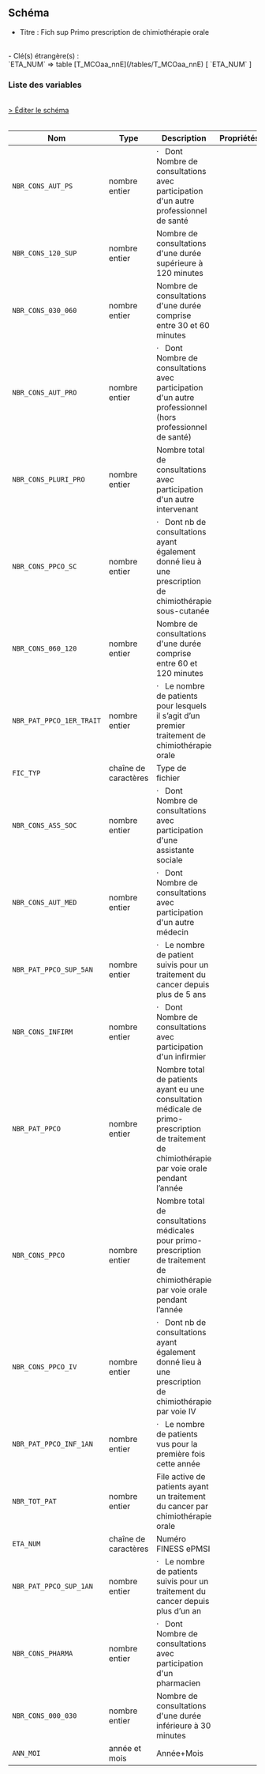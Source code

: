 ## Schéma

- Titre : Fich sup Primo prescription de chimiothérapie orale
<br />
- Clé(s) étrangère(s) : <br />
`ETA_NUM` => table [T_MCOaa_nnE](/tables/T_MCOaa_nnE) [ `ETA_NUM` ]<br />

### Liste des variables
<br />
<div>
    <a href="https://gitlab.com/healthdatahub/schema-snds/edit/master/schemas/PMSI/PMSI%20MCO/T_MCOaa_nnSUP_PPCO.json"  
    arget="_blank" rel="noopener noreferrer">> Éditer le schéma</a>
    <OutboundLink />
</div>
<br />

Nom|Type|Description|Propriétés
-|-|-|-
`NBR_CONS_AUT_PS`|nombre entier|·   Dont Nombre de consultations avec participation d&#x27;un autre professionnel de santé||
`NBR_CONS_120_SUP`|nombre entier|Nombre de consultations d&#x27;une durée supérieure à 120 minutes||
`NBR_CONS_030_060`|nombre entier|Nombre de consultations d&#x27;une durée comprise entre 30 et 60 minutes||
`NBR_CONS_AUT_PRO`|nombre entier|·   Dont Nombre de consultations avec participation d&#x27;un autre professionnel (hors professionnel de santé)||
`NBR_CONS_PLURI_PRO`|nombre entier|Nombre total de consultations avec participation d&#x27;un autre intervenant||
`NBR_CONS_PPCO_SC`|nombre entier|·   Dont nb de consultations ayant également donné lieu à une prescription de chimiothérapie sous-cutanée||
`NBR_CONS_060_120`|nombre entier|Nombre de consultations d&#x27;une durée comprise entre 60 et 120 minutes||
`NBR_PAT_PPCO_1ER_TRAIT`|nombre entier|·   Le nombre de patients pour lesquels il s’agit d’un premier traitement de chimiothérapie orale||
`FIC_TYP`|chaîne de caractères|Type de fichier||
`NBR_CONS_ASS_SOC`|nombre entier|·   Dont Nombre de consultations avec participation d&#x27;une assistante sociale||
`NBR_CONS_AUT_MED`|nombre entier|·   Dont Nombre de consultations avec participation d&#x27;un autre médecin||
`NBR_PAT_PPCO_SUP_5AN`|nombre entier|·   Le nombre de patient suivis pour un traitement du cancer depuis plus de 5 ans||
`NBR_CONS_INFIRM`|nombre entier|·   Dont Nombre de consultations avec participation d&#x27;un infirmier||
`NBR_PAT_PPCO`|nombre entier|Nombre total de patients ayant eu une consultation médicale de primo-prescription de traitement de chimiothérapie par voie orale pendant l’année||
`NBR_CONS_PPCO`|nombre entier|Nombre total de consultations médicales pour primo-prescription de traitement de chimiothérapie par voie orale pendant l’année||
`NBR_CONS_PPCO_IV`|nombre entier|·   Dont nb de consultations ayant également donné lieu à une prescription de chimiothérapie par voie IV||
`NBR_PAT_PPCO_INF_1AN`|nombre entier|·   Le nombre de patients vus pour la première fois cette année||
`NBR_TOT_PAT`|nombre entier|File active de patients ayant un traitement du cancer par chimiothérapie orale||
`ETA_NUM`|chaîne de caractères|Numéro FINESS ePMSI||
`NBR_PAT_PPCO_SUP_1AN`|nombre entier|·   Le nombre de patients suivis pour un traitement du cancer depuis plus d’un an||
`NBR_CONS_PHARMA`|nombre entier|·   Dont Nombre de consultations avec participation d&#x27;un pharmacien||
`NBR_CONS_000_030`|nombre entier|Nombre de consultations d&#x27;une durée inférieure à 30 minutes||
`ANN_MOI`|année et mois|Année+Mois||

